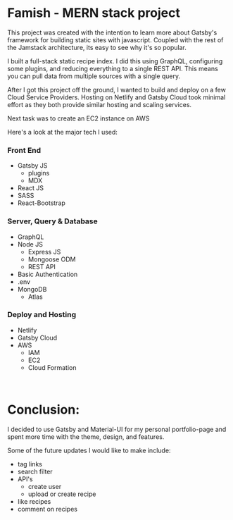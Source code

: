 # Famish - MERN stack project


This project was created with the intention to learn more about Gatsby's framework for building static sites with javascript. Coupled with the rest of the Jamstack architecture, its easy to see why it's so popular.

I built a full-stack static recipe index. I did this using GraphQL, configuring some plugins, and reducing everything to a single REST API. This means you can pull data from multiple sources with a single query.

After I got this project off the ground, I wanted to build and deploy on a few Cloud Service Providers. Hosting on Netlify and Gatsby Cloud took minimal effort as they both provide similar hosting and scaling services.

Next task was to create an EC2 instance on AWS

Here's a look at the major tech I used:

### Front End

* Gatsby JS
  * plugins
  * MDX
* React JS
* SASS
* React-Bootstrap

### Server, Query & Database

* GraphQL
* Node JS
  * Express JS
  * Mongoose ODM
  * REST API
* Basic Authentication
* .env
* MongoDB
  * Atlas

### Deploy and Hosting

* Netlify
* Gatsby Cloud
* AWS
  * IAM
  * EC2
  * Cloud Formation


<br />

# Conclusion:

I decided to use Gatsby and Material-UI for my personal portfolio-page and spent more time with the theme, design, and features.

Some of the future updates I would like to make include:

* tag links
* search filter
* API's
  * create user
  * upload or create recipe
* like recipes
* comment on recipes

